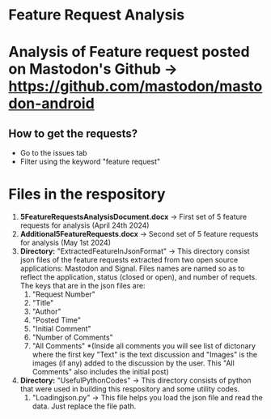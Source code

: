 # Feature Request Analysis

# Analysis of Feature request posted on Mastodon's Github -> https://github.com/mastodon/mastodon-android
## How to get the requests?
- Go to the issues tab
- Filter using the keyword "feature request"


# Files in the respository 
1. **5FeatureRequestsAnalysisDocument.docx** -> First set of 5 feature requests for analysis (April 24th 2024)
2. **Additional5FeatureRequests.docx** -> Second set of 5 feature requests for analysis (May 1st 2024)
3. **Directory:** "ExtractedFeatureInJsonFormat" -> This directory consist json files of the feature requests extracted from two open source applications: Mastodon and Signal. Files names are named so as to reflect the application, status (closed or open), and number of requets. The keys that are in the json files are: 
    1. "Request Number"
    2. "Title"
    3. "Author"
    4. "Posted Time"
    5. "Initial Comment"
    6. "Number of Comments"
    7. "All Comments" *(Inside all comments you will see list of dictonary where the first key "Text" is the text discussion and "Images" is the images (if any) added to the discussion by the user. This "All Comments" also includes the initial post)
4. **Directory:** "UsefulPythonCodes" -> This directory consists of python that were used in building this respository and some utility codes.
    1. "Loadingjson.py" -> This file helps you load the json file and read the data. Just replace the file path. 

    


